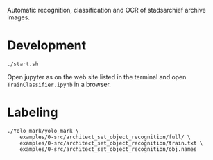 
Automatic recognition, classification and OCR of stadsarchief archive images.

# Development

`./start.sh`

Open jupyter as on the web site listed in the terminal and open `TrainClassifier.ipynb` in a browser.



# Labeling

```
./Yolo_mark/yolo_mark \
	examples/0-src/architect_set_object_recognition/full/ \
	examples/0-src/architect_set_object_recognition/train.txt \
	examples/0-src/architect_set_object_recognition/obj.names
```
